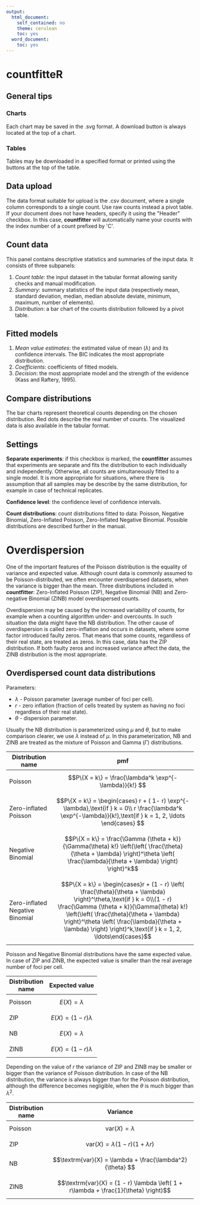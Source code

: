 ```yaml
---
output:
  html_document:
    self_contained: no
    theme: cerulean
    toc: yes
  word_document:
    toc: yes
---
```


# **countfitteR**

## General tips

### Charts
Each chart may be saved in the .svg format. A download button is always located at the top of a chart. 

### Tables
Tables may be downloaded in a specified format or printed using the buttons at the top of the table.

## Data upload

The data format suitable for upload is the .csv document, where a single column corresponds to a single count. Use raw counts instead a pivot table. If your document does not have headers, specify it using the "Header" checkbox. In this case, **countfitter** will automatically name your counts with the index number of a count prefixed by 'C'.  

## Count data

This panel contains descriptive statistics and summaries of the input data. It consists of three subpanels:  
1. *Count table*: the input dataset in the tabular format allowing sanity checks and manual modification.
2. *Summary*: summary statistics of the input data (respectively mean, standard deviation, median, median absolute deviate, minimum, maximum, number of elements).  
3. *Distribution*: a bar chart of the counts distribution followed by a pivot table.  

## Fitted models

1. *Mean value estimates*: the estimated value of mean ($\lambda$) and its confidence intervals. The BIC indicates the most appropriate distribution.    
2. *Coefficients*: coefficients of fitted models. 
3. *Decision*: the most appropriate model and the strength of the evidence (Kass and Raftery, 1995).

## Compare distributions

The bar charts represent theoretical counts depending on the chosen distribution. Red dots describe the real number of counts. The visualized data is also available in the tabular format.

## Settings

**Separate experiments**: if this checkbox is marked, the **countfitter** assumes that experiments are separate and fits the distribution to each individually and independently. Otherwise, all counts are simultaneously fitted to a single model. It is more appropriate for situations, where there is assumption that all samples may be describe by the same distribution, for example in case of technical replicates.  

**Confidence level**: the confidence level of confidence intervals.  

**Count distributions**: count distributions fitted to data: Poisson, Negative Binomial, Zero-Inflated Poisson, Zero-Inflated Negative Binomial. Possible distributions are described further in the manual.  

# Overdispersion

One of the important features of the Poisson distribution is the equality of variance and expected value. Although count data is commonly assumed to be Poisson-distributed, we often encounter overdispersed datasets, when the variance is bigger than the mean. Three distributions included in **countfitter**: Zero-Inflated Poisson (ZIP), Negative Binomial (NB) and Zero-negative Binomial (ZINB) model overdispersed counts. 

Overdispersion may be caused by the increased variability of counts, for example when a counting algorithm under- and overcounts. In such situation the data might have the NB distribution. The other cause of overdispersion is called zero-inflation and occurs in datasets, where some factor introduced faulty zeros. That means that some counts, regardless of their real state, are treated as zeros. In this case, data has the ZIP distribution. If both faulty zeros and increased variance affect the data, the ZINB distribution is the most appropriate.  

## Overdispersed count data distributions

Parameters:

* $\lambda$ - Poisson parameter (average number of foci per cell).  
* $r$ - zero inflation (fraction of cells treated by system as having no foci regardless of their real state).  
* $\theta$ - dispersion parameter.
  
Usually the NB distribution is parameterized using $\mu$ and $\theta$, but to make comparison clearer, we use $\lambda$ instead of $\mu$. In this parameterization, NB and ZINB are treated as the mixture of Poisson and Gamma ($\Gamma$) distributions.  

Distribution <br> name  | pmf 
-------------------|-------------
Poisson            |$$P\{X = k\} = \frac{\lambda^k \exp^{-\lambda}}{k!} $$
Zero-inflated Poisson                |$$P\{X = k\} = \begin{cases} r + ( 1- r) \exp^{-\lambda},\text{if } k = 0\\ r \frac{\lambda^k \exp^{-\lambda}}{k!},\text{if } k = 1, 2, \ldots \end{cases} $$
Negative Binomial                 |$$P\{X = k\} = \frac{\Gamma (\theta + k)}{\Gamma(\theta) k!}  \left(\left( \frac{\theta}{\theta + \lambda} \right)^\theta \left( \frac{\lambda}{\theta + \lambda} \right) \right)^k$$
Zero-inflated Negative Binomial               |$$P\{X = k\} = \begin{cases}r + (1 - r) \left( \frac{\theta}{\theta + \lambda} \right)^\theta,\text{if } k = 0\\(1 - r) \frac{\Gamma (\theta + k)}{\Gamma(\theta) k!}  \left(\left( \frac{\theta}{\theta + \lambda} \right)^\theta \left( \frac{\lambda}{\theta + \lambda} \right) \right)^k,\text{if } k = 1, 2, \ldots\end{cases}$$

Poisson and Negative Binomial distributions have the same expected value. In case of ZIP and ZINB, the expected value is smaller than the real average number of foci per cell.

Distribution <br> name  | Expected value
-------------------|-------------
Poisson            |$$E(X) = \lambda $$
ZIP                |$$E(X) = (1 - r) \lambda $$
NB                 |$$E(X) = \lambda $$
ZINB               |$$E(X) = (1 - r)  \lambda $$  <!-- keep it here, because otherwise table parse oddly  -->

Depending on the value of $r$ the variance of ZIP and ZINB may be smaller or bigger than the variance of Poisson distribution. In case of the NB distribution, the variance is always bigger than for the Poisson distribution, although the difference becomes negligible, when the $\theta$ is much bigger than $\lambda^2$.

Distribution <br> name  | Variance
-------------------|-------------
Poisson            |$$\textrm{var}(X) = \lambda $$
ZIP                |$$\textrm{var}(X) = \lambda (1 - r)(1 + \lambda r)$$
NB                 |$$\textrm{var}(X) = \lambda + \frac{\lambda^2}{\theta} $$
ZINB               |$$\textrm{var}(X) = (1 - r) \lambda \left( 1 + r\lambda  + \frac{1}{\theta} \right)$$

 
